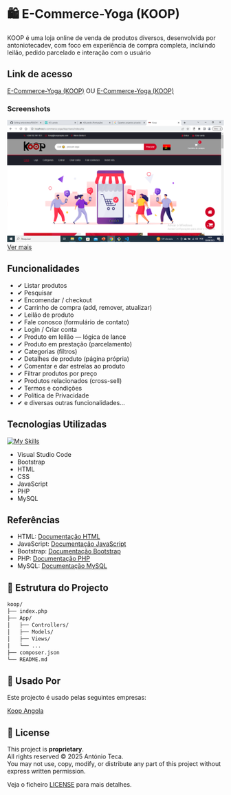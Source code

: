 # 🛍️ E-Commerce-Yoga (KOOP)
KOOP é uma loja online de venda de produtos diversos, desenvolvida por antoniotecadev, com foco em experiência de compra completa, incluindo leilão, pedido parcelado e interação com o usuário

## Link de acesso

 [E-Commerce-Yoga (KOOP)](https://antoniotecadev.rf.gd/koop/app/views/index.php)
 OU
 [E-Commerce-Yoga (KOOP)](https://tecadev.me/koop/app/views/index.php)

### Screenshots

![Home-capa](https://github.com/antonioteca/antonioteca/blob/main/E-Commerce-Yoga/Imagens/e-commerce-yoga-2023-08-30%20(14).png)
[Ver mais](https://github.com/antonioteca/antonioteca/tree/main/E-Commerce-Yoga/Imagens) 

## Funcionalidades

- ✔ Listar produtos
- ✔ Pesquisar
- ✔ Encomendar / checkout
- ✔ Carrinho de compra (add, remover, atualizar)
- ✔ Leilão de produto
- ✔ Fale conosco (formulário de contato)
- ✔ Login / Criar conta
- ✔ Produto em leilão — lógica de lance
- ✔ Produto em prestação (parcelamento)
- ✔ Categorias (filtros)
- ✔ Detalhes de produto (página própria)
- ✔ Comentar e dar estrelas ao produto
- ✔ Filtrar produtos por preço
- ✔ Produtos relacionados (cross-sell)
- ✔ Termos e condições
- ✔ Política de Privacidade
- ✔ e diversas outras funcionalidades…

## Tecnologias Utilizadas
[![My Skills](https://skillicons.dev/icons?i=vscode,bootstrap,html,css,js,php,mysql)](https://skillicons.dev)

- Visual Studio Code
- Bootstrap
- HTML
- CSS
- JavaScript
- PHP
- MySQL

## Referências

- HTML: [Documentação HTML](https://developer.mozilla.org/en-US/docs/Web/HTML)
- JavaScript: [Documentação JavaScript](https://developer.mozilla.org/en-US/docs/Web/JavaScript)
- Bootstrap: [Documentação Bootstrap](https://getbootstrap.com/docs/)
- PHP: [Documentação PHP](https://www.php.net/docs.php)
- MySQL: [Documentação MySQL](https://dev.mysql.com/doc/)

## 📂 Estrutura do Projecto
```plaintext
koop/
├── index.php
├── App/
│   ├── Controllers/
│   ├── Models/
│   ├── Views/
|   └── ...
├── composer.json
└── README.md
```

## 🏢 Usado Por

Este projecto é usado pelas seguintes empresas:

[Koop Angola](https://https://www.facebook.com/KoopAngola/?locale=pt_BR)

## 📜 License

This project is **proprietary**.  
All rights reserved © 2025 António Teca.  
You may not use, copy, modify, or distribute any part of this project without express written permission.

Veja o ficheiro [LICENSE](LICENSE) para mais detalhes.
